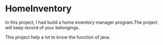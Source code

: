 # HomeInventory
In this project, I had build a home inventory manager program.The project will keep record of your belongings.

This project help a lot to know the function of java.
